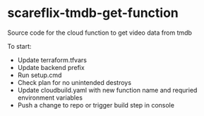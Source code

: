 # scareflix-tmdb-get-function
 Source code for the cloud function to get video data from tmdb

To start:

- Update terraform.tfvars
- Update backend prefix
- Run setup.cmd
- Check plan for no unintended destroys
- Update cloudbuild.yaml with new function name and requried environment variables
- Push a change to repo or trigger build step in console